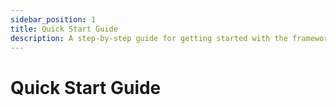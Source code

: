 ```yaml
---
sidebar_position: 1
title: Quick Start Guide
description: A step-by-step guide for getting started with the framework.
---
```


# Quick Start Guide
